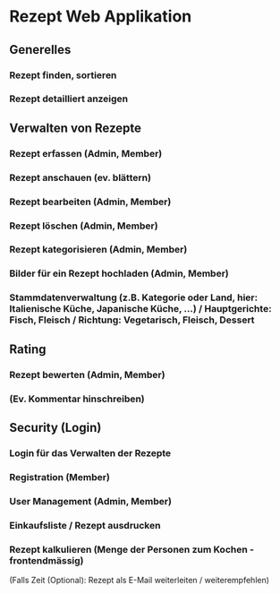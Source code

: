 # Rezept Web Applikation

## Generelles

### Rezept finden, sortieren
### Rezept detailliert anzeigen

## Verwalten von Rezepte

### Rezept erfassen (Admin, Member)
### Rezept anschauen (ev. blättern)
### Rezept bearbeiten (Admin, Member)
### Rezept löschen (Admin, Member)
### Rezept kategorisieren (Admin, Member)
### Bilder für ein Rezept hochladen (Admin, Member)

### Stammdatenverwaltung (z.B. Kategorie oder Land, hier: Italienische Küche, Japanische Küche, ...) / Hauptgerichte: Fisch, Fleisch / Richtung: Vegetarisch, Fleisch, Dessert

## Rating
### Rezept bewerten (Admin, Member)

### (Ev. Kommentar hinschreiben)

## Security (Login)

### Login für das Verwalten der Rezepte
### Registration (Member)
### User Management (Admin, Member)

### Einkaufsliste / Rezept ausdrucken
### Rezept kalkulieren (Menge der Personen zum Kochen - frontendmässig)

(Falls Zeit (Optional): Rezept als E-Mail weiterleiten / weiterempfehlen)
